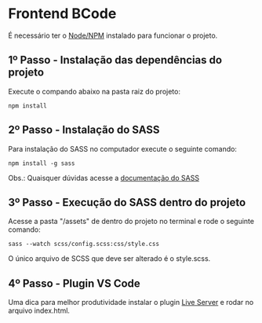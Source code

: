 # Frontend BCode

É necessário ter o [Node/NPM](https://nodejs.org/en/download/) instalado para funcionar o projeto.

## 1º Passo - Instalação das dependências do projeto

Execute o compando abaixo na pasta raiz do projeto:

```
npm install
```

## 2º Passo - Instalação do SASS

Para instalação do SASS no computador execute o seguinte comando:
 
```
npm install -g sass
```

Obs.: Quaisquer dúvidas acesse a [documentação do SASS](https://sass-lang.com/install)

## 3º Passo - Execução do SASS dentro do projeto

Acesse a pasta "/assets" de dentro do projeto no terminal e rode o seguinte comando:

```
sass --watch scss/config.scss:css/style.css
```

O único arquivo de SCSS que deve ser alterado é o style.scss.

## 4º Passo - Plugin VS Code

Uma dica para melhor produtividade instalar o plugin [Live Server](https://marketplace.visualstudio.com/items?itemName=ritwickdey.LiveServer) e rodar no arquivo index.html.
